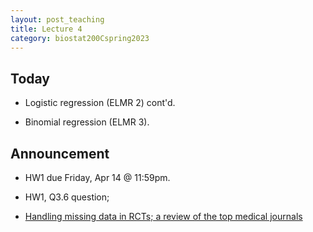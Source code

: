 ```yaml
---
layout: post_teaching
title: Lecture 4
category: biostat200Cspring2023
---
```


## Today

* Logistic regression (ELMR 2) cont'd.

* Binomial regression (ELMR 3).

## Announcement

* HW1 due Friday, Apr 14 @ 11:59pm.

* HW1, Q3.6 question; 

* [Handling missing data in RCTs; a review of the top medical journals](https://bmcmedresmethodol.biomedcentral.com/articles/10.1186/1471-2288-14-118)